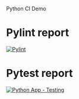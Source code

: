 Python CI Demo

# Pylint report
[![Pylint](https://github.com/rajeshsola/python-ci-demo/actions/workflows/pylint.yml/badge.svg)](https://github.com/rajeshsola/python-ci-demo/actions/workflows/pylint.yml)

# Pytest report

[![Python App - Testing](https://github.com/rajeshsola/python-ci-demo/actions/workflows/python-app.yml/badge.svg)](https://github.com/rajeshsola/python-ci-demo/actions/workflows/python-app.yml)
